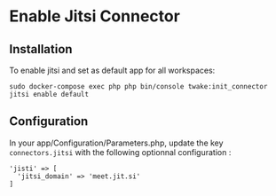 # Enable Jitsi Connector

## Installation

To enable jitsi and set as default app for all workspaces:

```
sudo docker-compose exec php php bin/console twake:init_connector jitsi enable default
```

## Configuration

In your app/Configuration/Parameters.php, update the key `connectors.jitsi` with the following optionnal configuration :

```
'jisti' => [
  'jitsi_domain' => 'meet.jit.si'
]
```

